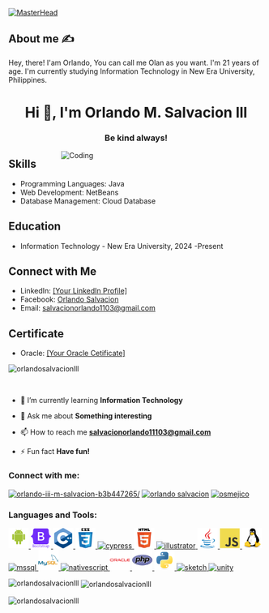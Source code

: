 [![MasterHead](https://1.bp.blogspot.com/-7A4WynwLsMw/XbBpCXG8FHI/AAAAAAAAMt4/uOa1bpLskYgrwGbllhSu2DJ_Mig8SXJQCLcBGAsYHQ/s1600/2000_600px.gif)](https://rishavchanda.io)
## About me ✍️

Hey, there! I'am Orlando, You can call me Olan as you want. I'm 21 years of age. I'm currently studying Information Technology in New Era University, Philippines.


<h1 align="center">Hi 👋, I'm Orlando M. Salvacion lll</h1>
<h3 align="center">Be kind always!</h3>
<img align="right" alt="Coding" width="400" src="https://cdn.dribble.com/users/1162077/screenshots/3848914/programmer.gif">

## Skills
- Programming Languages: Java 
- Web Development: NetBeans
- Database Management: Cloud Database

## Education
- Information Technology - New Era University, 2024 
-Present

## Connect with Me
- LinkedIn: [[Your LinkedIn Profile]](https://www.linkedin.com/in/orlando-iii-m-salvacion-b3b447265/)
- Facebook: [Orlando Salvacion](https://www.facebook.com/osalvacion1)
- Email: salvacionorlando1103@gmail.com

## Certificate
- Oracle: [[Your Oracle Cetificate]](https://catalog-education.oracle.com/pls/certview/sharebadge?id=E851BB34F2CD1CD289E7D733C9DD5698AD203877C3090D3DBF00659E11BFF155)



<p align="left"> <img src="https://komarev.com/ghpvc/?username=orlandosalvacionlll&label=Profile%20views&color=0e75b6&style=flat" alt="orlandosalvacionlll" /> </p>

<p align="left"> <a href="https://twitter.com/" target="blank"><img src="https://img.shields.io/twitter/follow/?logo=twitter&style=for-the-badge" alt="" /></a> </p>

- 🌱 I’m currently learning **Information Technology**

- 💬 Ask me about **Something interesting**

- 📫 How to reach me **salvacionorlando11103@gmail.com**

- ⚡ Fun fact **Have fun!**

<h3 align="left">Connect with me:</h3>
<p align="left">
<a href="https://linkedin.com/in/orlando-iii-m-salvacion-b3b447265/" target="blank"><img align="center" src="https://raw.githubusercontent.com/rahuldkjain/github-profile-readme-generator/master/src/images/icons/Social/linked-in-alt.svg" alt="orlando-iii-m-salvacion-b3b447265/" height="30" width="40" /></a>
<a href="https://fb.com/orlando salvacion" target="blank"><img align="center" src="https://raw.githubusercontent.com/rahuldkjain/github-profile-readme-generator/master/src/images/icons/Social/facebook.svg" alt="orlando salvacion" height="30" width="40" /></a>
<a href="https://instagram.com/osmejico" target="blank"><img align="center" src="https://raw.githubusercontent.com/rahuldkjain/github-profile-readme-generator/master/src/images/icons/Social/instagram.svg" alt="osmejico" height="30" width="40" /></a>
</p>

<h3 align="left">Languages and Tools:</h3>
<p align="left"> <a href="https://developer.android.com" target="_blank" rel="noreferrer"> <img src="https://raw.githubusercontent.com/devicons/devicon/master/icons/android/android-original-wordmark.svg" alt="android" width="40" height="40"/> </a> <a href="https://getbootstrap.com" target="_blank" rel="noreferrer"> <img src="https://raw.githubusercontent.com/devicons/devicon/master/icons/bootstrap/bootstrap-plain-wordmark.svg" alt="bootstrap" width="40" height="40"/> </a> <a href="https://www.w3schools.com/cpp/" target="_blank" rel="noreferrer"> <img src="https://raw.githubusercontent.com/devicons/devicon/master/icons/cplusplus/cplusplus-original.svg" alt="cplusplus" width="40" height="40"/> </a> <a href="https://www.w3schools.com/css/" target="_blank" rel="noreferrer"> <img src="https://raw.githubusercontent.com/devicons/devicon/master/icons/css3/css3-original-wordmark.svg" alt="css3" width="40" height="40"/> </a> <a href="https://www.cypress.io" target="_blank" rel="noreferrer"> <img src="https://raw.githubusercontent.com/simple-icons/simple-icons/6e46ec1fc23b60c8fd0d2f2ff46db82e16dbd75f/icons/cypress.svg" alt="cypress" width="40" height="40"/> </a> <a href="https://www.w3.org/html/" target="_blank" rel="noreferrer"> <img src="https://raw.githubusercontent.com/devicons/devicon/master/icons/html5/html5-original-wordmark.svg" alt="html5" width="40" height="40"/> </a> <a href="https://www.adobe.com/in/products/illustrator.html" target="_blank" rel="noreferrer"> <img src="https://www.vectorlogo.zone/logos/adobe_illustrator/adobe_illustrator-icon.svg" alt="illustrator" width="40" height="40"/> </a> <a href="https://www.java.com" target="_blank" rel="noreferrer"> <img src="https://raw.githubusercontent.com/devicons/devicon/master/icons/java/java-original.svg" alt="java" width="40" height="40"/> </a> <a href="https://developer.mozilla.org/en-US/docs/Web/JavaScript" target="_blank" rel="noreferrer"> <img src="https://raw.githubusercontent.com/devicons/devicon/master/icons/javascript/javascript-original.svg" alt="javascript" width="40" height="40"/> </a> <a href="https://www.linux.org/" target="_blank" rel="noreferrer"> <img src="https://raw.githubusercontent.com/devicons/devicon/master/icons/linux/linux-original.svg" alt="linux" width="40" height="40"/> </a> <a href="https://www.microsoft.com/en-us/sql-server" target="_blank" rel="noreferrer"> <img src="https://www.svgrepo.com/show/303229/microsoft-sql-server-logo.svg" alt="mssql" width="40" height="40"/> </a> <a href="https://www.mysql.com/" target="_blank" rel="noreferrer"> <img src="https://raw.githubusercontent.com/devicons/devicon/master/icons/mysql/mysql-original-wordmark.svg" alt="mysql" width="40" height="40"/> </a> <a href="https://nativescript.org/" target="_blank" rel="noreferrer"> <img src="https://raw.githubusercontent.com/detain/svg-logos/780f25886640cef088af994181646db2f6b1a3f8/svg/nativescript.svg" alt="nativescript" width="40" height="40"/> </a> <a href="https://www.oracle.com/" target="_blank" rel="noreferrer"> <img src="https://raw.githubusercontent.com/devicons/devicon/master/icons/oracle/oracle-original.svg" alt="oracle" width="40" height="40"/> </a> <a href="https://www.php.net" target="_blank" rel="noreferrer"> <img src="https://raw.githubusercontent.com/devicons/devicon/master/icons/php/php-original.svg" alt="php" width="40" height="40"/> </a> <a href="https://www.python.org" target="_blank" rel="noreferrer"> <img src="https://raw.githubusercontent.com/devicons/devicon/master/icons/python/python-original.svg" alt="python" width="40" height="40"/> </a> <a href="https://www.sketch.com/" target="_blank" rel="noreferrer"> <img src="https://www.vectorlogo.zone/logos/sketchapp/sketchapp-icon.svg" alt="sketch" width="40" height="40"/> </a> <a href="https://unity.com/" target="_blank" rel="noreferrer"> <img src="https://www.vectorlogo.zone/logos/unity3d/unity3d-icon.svg" alt="unity" width="40" height="40"/> </a> </p>

<p><img align="left" src="https://github-readme-stats.vercel.app/api/top-langs?username=orlandosalvacionlll&show_icons=true&locale=en&layout=compact" alt="orlandosalvacionlll" /></p>

<p>&nbsp;<img align="center" src="https://github-readme-stats.vercel.app/api?username=orlandosalvacionlll&show_icons=true&locale=en" alt="orlandosalvacionlll" /></p>

<p><img align="center" src="https://github-readme-streak-stats.herokuapp.com/?user=orlandosalvacionlll&" alt="orlandosalvacionlll" /></p>

